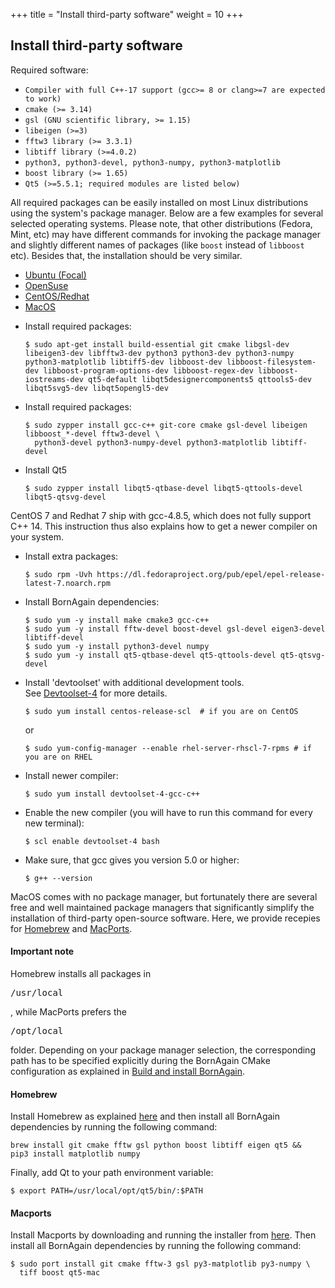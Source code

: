 +++
title = "Install third-party software"
weight = 10
+++

## Install third-party software

Required software:

* `Compiler with full C++-17 support (gcc>= 8 or clang>=7 are expected to work)`
* `cmake (>= 3.14)`
* `gsl (GNU scientific library, >= 1.15)`
* `libeigen (>=3)`
* `fftw3 library (>= 3.3.1)`
* `libtiff library (>=4.0.2)`
* `python3, python3-devel, python3-numpy, python3-matplotlib`
* `boost library (>= 1.65)`
* `Qt5 (>=5.5.1; required modules are listed below)`

All required packages can be easily installed on most Linux distributions using the system's package manager. Below are a few examples for several selected operating systems. Please note, that other distributions (Fedora, Mint, etc) may have different commands for invoking the package manager and slightly different names of packages (like `boost` instead of `libboost` etc). Besides that, the installation should be very similar.

<!-- Nav tabs -->
<ul class="nav nav-tabs" id="OperationSystemTab" role="tablist">
  <li class="nav-item">
    <a class="nav-link active" id="home-tab" data-toggle="tab" href="#Ubuntu" role="tab" aria-controls="ubuntu" aria-selected="true">Ubuntu (Focal)</a>
  </li>
  <li class="nav-item">
    <a class="nav-link" id="profile-tab" data-toggle="tab" href="#OpenSuse" role="tab" aria-controls="opensuse" aria-selected="false">OpenSuse</a>
  </li>
  <li class="nav-item">
    <a class="nav-link" id="messages-tab" data-toggle="tab" href="#CentOS" role="tab" aria-controls="centos" aria-selected="false">CentOS/Redhat</a>
  </li>
  <li class="nav-item">
    <a class="nav-link" id="messages-tab" data-toggle="tab" href="#MacOS" role="tab" aria-controls="macos" aria-selected="false">MacOS</a>
  </li>
</ul>

<!-- Tab panes -->
<div class="tab-content id="OperationSystemTabContent">
  <div class="tab-pane active" id="Ubuntu" role="tabpanel" aria-labelledby="ubuntu-tab">
    <p><ul><li>Install required packages:
<pre><code>$ sudo apt-get install build-essential git cmake libgsl-dev libeigen3-dev libfftw3-dev python3 python3-dev python3-numpy python3-matplotlib libtiff5-dev libboost-dev libboost-filesystem-dev libboost-program-options-dev libboost-regex-dev libboost-iostreams-dev qt5-default libqt5designercomponents5 qttools5-dev libqt5svg5-dev libqt5opengl5-dev</code></pre></li>
</ul></p>
  </div>
  <div class="tab-pane" id="OpenSuse" role="tabpanel" aria-labelledby="opensuse-tab">
    <p><ul><li>Install required packages:
<pre><code>$ sudo zypper install gcc-c++ git-core cmake gsl-devel libeigen libboost_*-devel fftw3-devel \
  python3-devel python3-numpy-devel python3-matplotlib libtiff-devel</code></pre></li>
    <li>Install Qt5
<pre><code>$ sudo zypper install libqt5-qtbase-devel libqt5-qttools-devel libqt5-qtsvg-devel</code></pre></li></ul></p>
  </div>
  <div class="tab-pane" id="CentOS" role="tabpanel" aria-labelledby="centos-tab">
    <p/>
    <p>CentOS 7 and Redhat 7 ship with gcc-4.8.5, which does not fully support C++ 14. This instruction thus also explains how to get a newer compiler on your system.</p>
    <p><ul><li>Install extra packages:
    <pre><code>$ sudo rpm -Uvh https://dl.fedoraproject.org/pub/epel/epel-release-latest-7.noarch.rpm</code></pre></li>
    <li>Install BornAgain dependencies:
    <pre><code>$ sudo yum -y install make cmake3 gcc-c++
$ sudo yum -y install fftw-devel boost-devel gsl-devel eigen3-devel libtiff-devel
$ sudo yum -y install python3-devel numpy
$ sudo yum -y install qt5-qtbase-devel qt5-qttools-devel qt5-qtsvg-devel</code></pre></li>
    <li>Install 'devtoolset' with additional development tools.<br/>
    See
<a href="https://www.softwarecollections.org/en/scls/rhscl/devtoolset-4">Devtoolset-4</a>
 for more details.
    <pre><code>$ sudo yum install centos-release-scl  # if you are on CentOS</code></pre>or
    <pre><code>$ sudo yum-config-manager --enable rhel-server-rhscl-7-rpms # if you are on RHEL</code></pre></li>
    <li>Install newer compiler:
    <pre><code>$ sudo yum install devtoolset-4-gcc-c++</code></pre></li>
    <li>Enable the new compiler (you will have to run this command for every new terminal):
    <pre><code>$ scl enable devtoolset-4 bash</code></pre></li>
    <li>Make sure, that gcc gives you version 5.0 or higher:
    <pre><code>$ g++ --version</code></pre></li>
    </ul></p>
  </div>
  <div class="tab-pane" id="MacOS" role="tabpanel" aria-labelledby="macos-tab">
    <p/>
    <p>MacOS comes with no package manager, but fortunately there are several free and well maintained package managers that significantly simplify the installation of third-party open-source software. Here, we provide recepies for <a href=https://brew.sh/>Homebrew</a> and <a href=https://www.macports.org/>MacPorts</a>.</p>
    <h4>Important note</h4>
    <p>Homebrew installs all packages in <pre>/usr/local</pre>, while MacPorts prefers the <pre>/opt/local</pre> folder. Depending on your package manager selection, the corresponding path has to be specified explicitly during the BornAgain CMake configuration as explained in <a href=../build-and-install>Build and install BornAgain<a>.</p>
    <h4>Homebrew</h4>
    <p>Install Homebrew as explained <a href=https://brew.sh/>here</a> and then install all BornAgain dependencies by running the following command:
    <pre><code>brew install git cmake fftw gsl python boost libtiff eigen qt5 &&
pip3 install matplotlib numpy
</code></pre>
    </p>
    <p>Finally, add Qt to your path environment variable:
    <pre><code>$ export PATH=/usr/local/opt/qt5/bin/:$PATH</code></pre></p>
    <h4>Macports</h4>
    <p>Install Macports by downloading and running the installer from <a href=https://www.macports.org/install.php>here</a>. Then install all BornAgain dependencies by running the following command:
    <pre><code>$ sudo port install git cmake fftw-3 gsl py3-matplotlib py3-numpy \
  tiff boost qt5-mac</code></pre>
    </p>
  </div>
</div>
